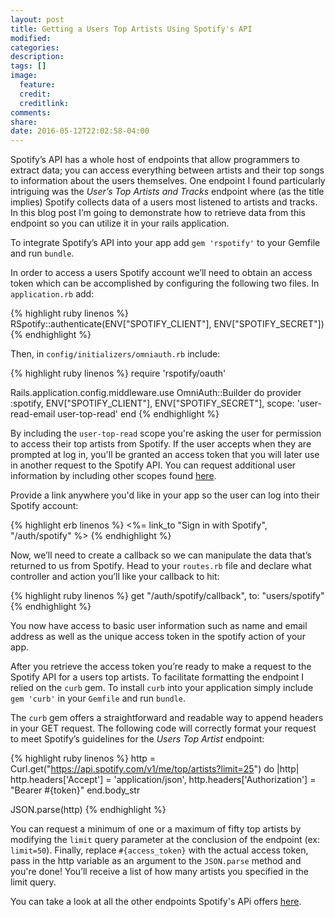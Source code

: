 ```yaml
---
layout: post
title: Getting a Users Top Artists Using Spotify's API
modified:
categories:
description:
tags: []
image:
  feature:
  credit:
  creditlink:
comments:
share:
date: 2016-05-12T22:02:58-04:00
---
```

Spotify’s API has a whole host of endpoints that allow programmers to extract data; you can access everything between artists and their top songs to information about the users themselves. One endpoint I found particularly intriguing was the <em>User’s Top Artists and Tracks</em> endpoint where (as the title implies) Spotify collects data of a users most listened to artists and tracks. In this blog post I’m going to demonstrate how to retrieve data from this endpoint so you can utilize it in your rails application.

To integrate Spotify’s API into your app add `gem 'rspotify'` to your Gemfile and run `bundle`.

In order to access a users Spotify account we’ll need to obtain an access token which can be accomplished by configuring the following two files. In `application.rb` add:

{% highlight ruby linenos %}
RSpotify::authenticate(ENV["SPOTIFY_CLIENT"], ENV["SPOTIFY_SECRET"])
{% endhighlight %}

Then, in `config/initializers/omniauth.rb` include:

{% highlight ruby linenos %}
require 'rspotify/oauth'

Rails.application.config.middleware.use OmniAuth::Builder do
  provider :spotify, ENV["SPOTIFY_CLIENT"], ENV["SPOTIFY_SECRET"],
  scope: 'user-read-email user-top-read'
end
{% endhighlight %}

By including the `user-top-read` scope you're asking the user for permission to access their top artists from Spotify. If the user accepts when they are prompted at log in, you'll be granted an access token that you will later use in another request to the Spotify API. You can request additional user information by including other scopes found <a href="https://developer.spotify.com/web-api/using-scopes/">here</a>.

Provide a link anywhere you'd like in your app so the user can log into their Spotify account:

{% highlight erb linenos %}
<%= link_to "Sign in with Spotify", "/auth/spotify" %>
{% endhighlight %}

Now, we’ll need to create a callback so we can manipulate the data that’s returned to us from Spotify. Head to your `routes.rb` file and declare what controller and action you’ll like your callback to hit:

{% highlight ruby linenos %}
get "/auth/spotify/callback", to: "users/spotify"
{% endhighlight %}

You now have access to basic user information such as name and email address as well as the unique access token in the spotify action of your app.

After you retrieve the access token you’re ready to make a request to the Spotify API for a users top artists. To facilitate formatting the endpoint I relied on the `curb` gem. To install `curb` into your application simply include `gem 'curb'` in your `Gemfile` and run `bundle`.

The `curb` gem offers a straightforward and readable way to append headers in your GET request. The following code will correctly format your request to meet Spotify’s guidelines for the <em>Users Top Artist</em> endpoint:

{% highlight ruby linenos %}
http = Curl.get("https://api.spotify.com/v1/me/top/artists?limit=25") do |http|
  http.headers['Accept'] = 'application/json',
  http.headers['Authorization'] = "Bearer #{token}"
end.body_str

JSON.parse(http)
{% endhighlight %}

You can request a minimum of one or a maximum of fifty top artists by modifying the `limit` query parameter at the conclusion of the endpoint (ex: `limit=50`). Finally, replace `#{access_token}` with the actual access token, pass in the http variable as an argument to the `JSON.parse` method and you're done! You’ll receive a list of how many artists you specified in the limit query.

You can take a look at all the other endpoints Spotify's APi offers <a href="https://developer.spotify.com/web-api/endpoint-reference/">here</a>.

